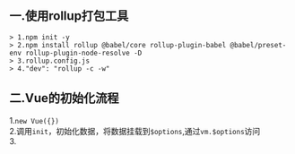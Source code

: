 ## 一.使用rollup打包工具
```
> 1.npm init -y
> 2.npm install rollup @babel/core rollup-plugin-babel @babel/preset-env rollup-plugin-node-resolve -D
> 3.rollup.config.js
> 4."dev": "rollup -c -w"
```

## 二.Vue的初始化流程

1.`new Vue({})`  
2.调用`init`，初始化数据，将数据挂载到`$options`,通过`vm.$options`访问  
3.  